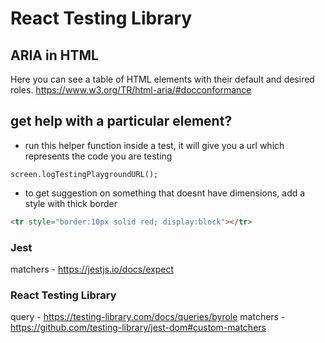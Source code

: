 # React Testing Library

## ARIA in HTML

Here you can see a table of HTML elements with their default and desired roles.
https://www.w3.org/TR/html-aria/#docconformance

## get help with a particular element?

- run this helper function inside a test, it will give you a url which represents the code you are testing

```
screen.logTestingPlaygroundURL();
```

- to get suggestion on something that doesnt have dimensions, add a style with thick border

```html
<tr style="border:10px solid red; display:block"></tr>
```

### Jest

matchers - https://jestjs.io/docs/expect

### React Testing Library

query - https://testing-library.com/docs/queries/byrole
matchers - https://github.com/testing-library/jest-dom#custom-matchers
